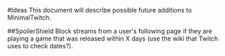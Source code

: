 #Ideas
This document will describe possible future additions to MinimalTwitch.


##SpoilerShield
Block streams from a user's following page if they are playing a game that was released within X days (use the wiki that Twitch uses to check dates?).